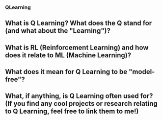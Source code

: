 ### QLearning

## What is Q Learning? What does the Q stand for (and what about the "Learning")?
## What is RL (Reinforcement Learning) and how does it relate to ML (Machine Learning)?
## What does it mean for Q Learning to be "model-free"?
## What, if anything, is Q Learning often used for? (If you find any cool projects or research relating to Q Learning, feel free to link them to me!)
